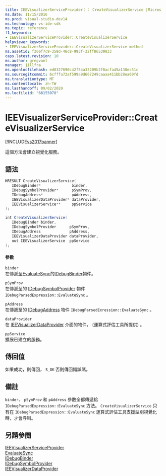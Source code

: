 ```yaml
---
title: IEEVisualizerServiceProvider：： CreateVisualizerService |Microsoft Docs
ms.date: 11/15/2016
ms.prod: visual-studio-dev14
ms.technology: vs-ide-sdk
ms.topic: reference
f1_keywords:
- IEEVisualizerServiceProvider::CreateVisualizerService
helpviewer_keywords:
- IEEVisualizerServiceProvider::CreateVisualizerService method
ms.assetid: f366f7c9-358d-46c8-993f-32ff86539833
caps.latest.revision: 10
ms.author: gregvanl
manager: jillfra
ms.openlocfilehash: ed8327690c42f54a33209b2f0acfa45a138ec51c
ms.sourcegitcommit: 6cfffa72af599a9d667249caaaa411bb28ea69fd
ms.translationtype: MT
ms.contentlocale: zh-TW
ms.lasthandoff: 09/02/2020
ms.locfileid: "68155078"
---
```

# <a name="ieevisualizerserviceprovidercreatevisualizerservice"></a>IEEVisualizerServiceProvider::CreateVisualizerService
[!INCLUDE[vs2017banner](../../../includes/vs2017banner.md)]

這個方法會建立視覺化服務。  
  
## <a name="syntax"></a>語法  
  
```cpp  
HRESULT CreateVisualizerService(  
   IDebugBinder*              binder,  
   IDebugSymbolProvider*      pSymProv,  
   IDebugAddress*             pAddress,  
   IEEVisualizerDataProvider* dataProvider,  
   IEEVisualizerService**     ppService  
);  
```  
  
```csharp  
int CreateVisualizerService(  
   IDebugBinder binder,  
   IDebugSymbolProvider      pSymProv,  
   IDebugAddress             pAddress,  
   IEEVisualizerDataProvider dataProvider,  
   out IEEVisualizerService  ppService  
);  
```  
  
#### <a name="parameters"></a>參數  
 `binder`  
 在傳遞至[EvaluateSync](../../../extensibility/debugger/reference/idebugparsedexpression-evaluatesync.md)的[IDebugBinder](../../../extensibility/debugger/reference/idebugbinder.md)物件。  
  
 `pSymProv`  
 在傳遞至的 [IDebugSymbolProvider](../../../extensibility/debugger/reference/idebugsymbolprovider.md) 物件 `IDebugParsedExpression::EvaluateSync` 。  
  
 `pAddress`  
 在傳遞至的 [IDebugAddress](../../../extensibility/debugger/reference/idebugaddress.md) 物件 `IDebugParsedExression::EvaluateSync` 。  
  
 `dataProvider`  
 在 [IEEVisualizerDataProvider](../../../extensibility/debugger/reference/ieevisualizerdataprovider.md) 介面的物件， (運算式評估工具所提供) 。  
  
 `ppService`  
 擴展已建立的服務。  
  
## <a name="return-value"></a>傳回值  
 如果成功，則傳回， `S_OK` 否則傳回錯誤碼。  
  
## <a name="remarks"></a>備註  
 `binder`、 `pSymProv` 和 `pAddress` 參數全都傳遞給 `IDebugParsedExpression::EvaluateSync` 方法。 `CreateVisualizerService` 只有在 `IDebugParsedExpression::EvaluateSync` 運算式評估工具支援型別視覺化時，才會呼叫。  
  
## <a name="see-also"></a>另請參閱  
 [IEEVisualizerServiceProvider](../../../extensibility/debugger/reference/ieevisualizerserviceprovider.md)   
 [EvaluateSync](../../../extensibility/debugger/reference/idebugparsedexpression-evaluatesync.md)   
 [IDebugBinder](../../../extensibility/debugger/reference/idebugbinder.md)   
 [IDebugSymbolProvider](../../../extensibility/debugger/reference/idebugsymbolprovider.md)   
 [IEEVisualizerDataProvider](../../../extensibility/debugger/reference/ieevisualizerdataprovider.md)

